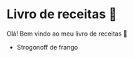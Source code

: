 # Livro de receitas :book:



Olá! Bem vindo ao meu livro de receitas :wave:

- Strogonoff de frango
